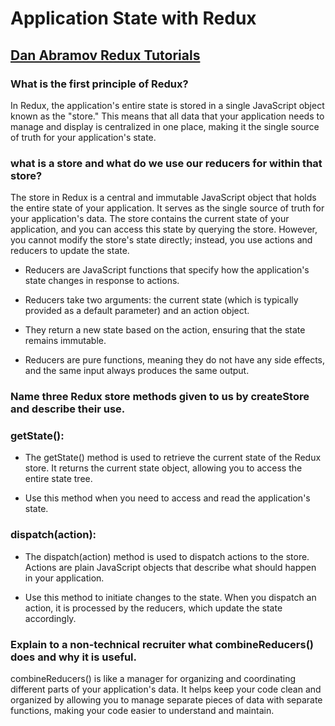 # Application State with Redux

## [Dan Abramov Redux Tutorials](https://egghead.io/courses/fundamentals-of-redux-course-from-dan-abramov-bd5cc867)




### What is the first principle of Redux?

In Redux, the application's entire state is stored in a single JavaScript object known as the "store." This means that all data that your application needs to manage and display is centralized in one place, making it the single source of truth for your application's state.

### what is a store and what do we use our reducers for within that store?

The store in Redux is a central and immutable JavaScript object that holds the entire state of your application. It serves as the single source of truth for your application's data.
The store contains the current state of your application, and you can access this state by querying the store. However, you cannot modify the store's state directly; instead, you use actions and reducers to update the state.


* Reducers are JavaScript functions that specify how the application's state changes in response to actions.

* Reducers take two arguments: the current state (which is typically provided as a default parameter) and an action object.

* They return a new state based on the action, ensuring that the state remains immutable.

* Reducers are pure functions, meaning they do not have any side effects, and the same input always produces the same output.

### Name three Redux store methods given to us by createStore and describe their use.

### getState():


* The getState() method is used to retrieve the current state of the Redux store. It returns the current state object, allowing you to access the entire state tree.

* Use this method when you need to access and read the application's state.

### dispatch(action):

* The dispatch(action) method is used to dispatch actions to the store. Actions are plain JavaScript objects that describe what should happen in your application. 

* Use this method to initiate changes to the state. When you dispatch an action, it is processed by the reducers, which update the state accordingly.


### Explain to a non-technical recruiter what combineReducers() does and why it is useful.

combineReducers() is like a manager for organizing and coordinating different parts of your application's data. It helps keep your code clean and organized by allowing you to manage separate pieces of data with separate functions, making your code easier to understand and maintain.